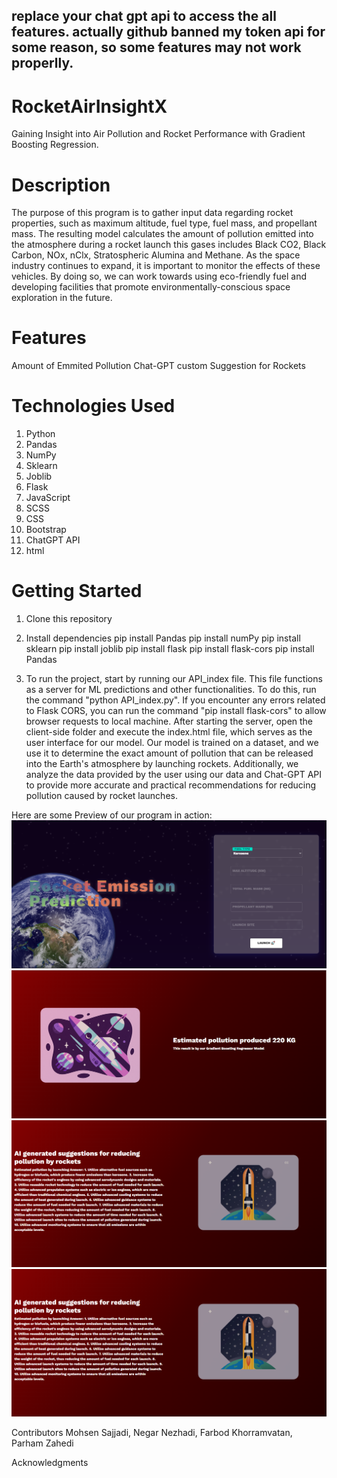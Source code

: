 ## replace your chat gpt api to access the all features. actually github banned my token api for some reason, so some features may not work properlly.
# RocketAirInsightX
Gaining Insight into Air Pollution and Rocket Performance with Gradient Boosting Regression.

# Description
The purpose of this program is to gather input data regarding rocket properties, such as maximum altitude, fuel type, fuel mass, and propellant mass. The resulting model calculates the amount of pollution emitted into the atmosphere during a rocket launch this gases includes Black CO2, Black Carbon, NOx, nClx, Stratospheric Alumina and Methane. As the space industry continues to expand, it is important to monitor the effects of these vehicles. By doing so, we can work towards using eco-friendly fuel and developing facilities that promote environmentally-conscious space exploration in the future.

# Features
  Amount of Emmited Pollution 
  Chat-GPT custom Suggestion for Rockets 

# Technologies Used
1. Python
2. Pandas
3. NumPy
4. Sklearn
5. Joblib
6. Flask
7. JavaScript
8. SCSS
9. CSS
10. Bootstrap
11. ChatGPT API
12. html


# Getting Started

1. Clone this repository                                                            
2. Install dependencies
pip install Pandas
pip install numPy
pip install sklearn
pip install joblib
pip install flask
pip install flask-cors
pip install Pandas

3. To run the project, start by running our API_index file. This file functions as a server for ML predictions and other functionalities. To do this, run the command "python API_index.py". If you encounter any errors related to Flask CORS, you can run the command "pip install flask-cors" to allow browser requests to  local machine. After starting the server, open the client-side folder and execute the index.html file, which serves as the user interface for our model. Our model is trained on a dataset, and we use it to determine the exact amount of pollution that can be released into the Earth's atmosphere by launching rockets. Additionally, we analyze the data provided by the user using our data and Chat-GPT API to provide more accurate and practical recommendations for reducing pollution caused by rocket launches.


Here are some Preview of our program in action:
![Landing Page](Client_side/assets/Project_images/1.png?raw=true "Inputs page")
![Result Page](Client_side/assets/Project_images/2.png?raw=true "Amount Of Pollution")
![Result Page](Client_side/assets/Project_images/3.png?raw=true "AI Suggestions")
![Result Page](Client_side/assets/Project_images/3.png?raw=true "Amount of Ices Melted by Amount of Pollution")



Contributors
Mohsen Sajjadi, 
Negar Nezhadi, 
Farbod Khorramvatan, 
Parham Zahedi

Acknowledgments